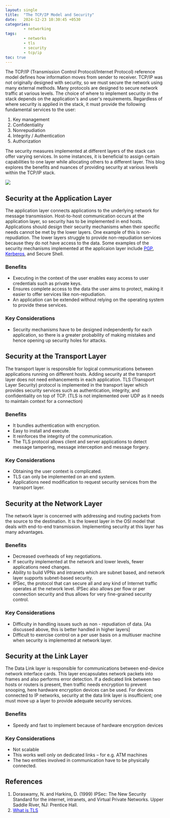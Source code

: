 ```yaml
---
layout: single
title:  "The TCP/IP Model and Security"
date:   2024-12-23 10:30:45 +0530
categories: 
        - networking
tags: 
        - networks 
        - tls
        - security
        - tcp/ip
toc: true
---
```


The TCP/IP (Transmission Control Protocol/Internet Protocol) reference model defines how information moves from sender to receiver. TCP/IP was not originally designed with security, so we must secure the network using many external methods.  Many protocols are designed to secure network traffic at various levels. The choice of where to implement security in the stack depends on the application's and user's requirements. Regardless of where security is applied in the stack, it must provide the following fundamental services to the user:
1.	Key management 
2.	Confidentiality
3.	Nonrepudiation
4.	Integrity / Authentication
5.	Authorization

The security measures implemented at different layers of the stack can offer varying services. In some instances, it is beneficial to assign certain capabilities to one layer while allocating others to a different layer. This blog explores the benefits and nuances of providing security at various levels within the TCP/IP stack.

<img src="{{ site.baseurl }}/images/network-models.png">

## Security at the Application Layer
The application layer connects applications to the underlying network for message transmission. Host-to-host communication occurs at the application layer, so security has to be implemented in end hosts. Applications should design their security mechanisms when their specific needs cannot be met by the lower layers. One example of this is non-repudiation. The lower layers struggle to provide non-repudiation services because they do not have access to the data. Some examples of the security mechanisms implemented at the applicaion layer include [<span style="color: blue;"> PGP</span>](https://en.wikipedia.org/wiki/Pretty_Good_Privacy), [<span style="color: blue;">Kerberos</span>](https://web.mit.edu/kerberos/), and Secure Shell.
### Benefits
- Executing in the context of the user enables easy access to user credentials such as private keys.
- Ensures complete access to the data the user aims to protect, making it easier to offer services like non-repudiation. 
- An application can be extended without relying on the operating system to provide these services.

### Key Considerations
- Security mechanisms have to be designed independently for each application, so there is a greater probability of making mistakes and hence opening up security holes for attacks.

## Security at the Transport Layer
The transport layer is responsible for logical communications between applications running on different hosts. Adding security at the transport layer does not need enhancements in each application. TLS (Transport Layer Security) protocol is implemented in the transport layer which provides security services such as authentication, integrity, and confidentiality on top of TCP. (TLS is not implemented over UDP as it needs to maintain context for a connection)
### Benefits
- It bundles authentication with encryption.
- Easy to install and execute.
- It reinforces the integrity of the communication.
- The TLS protocol allows client and server applications to detect message tampering, message interception and message forgery.

### Key Considerations
- Obtaining the user context is complicated.
- TLS can only be implemented on an end system.
- Applications need modification to request security services from the transport layer.

## Security at the Network Layer
The network layer is concerned with addressing and routing packets from the source to the destination. It is the lowest layer in the OSI model that deals with end-to-end transmission. Implementing security at this layer has many advantages.
### Benefits
- Decreased overheads of key negotiations.
- If security implemented at the network and lower levels, fewer applications need changes.
- Ability to build VPNs and intranets which are subnet based, and network layer supports subnet-based security.
- IPSec, the protocol that can secure all and any kind of Internet traffic operates at the network level. IPSec also allows per flow or per connection security and thus allows for very fine-grained security control.
### Key Considerations
- Difficulty in handling issues such as non - repudiation of data. [As discussed above, this is better handled in higher layers]
- Difficult to exercise control on a per user basis on a multiuser machine when security is implemented at network layer.

## Security at the Link Layer
The Data Link layer is responsible for communications between end-device network interface cards. This layer encapsulates network packets into frames and also performs error detection. If a dedicated link between two hosts or routers is present, then traffic needs encryption to prevent snooping, here hardware encryption devices can be used. For devices connected to IP networks, security at the data link layer is insufficient; one must move up a layer to provide adequate security services.
### Benefits
- Speedy and fast to implement because of hardware encryption devices

### Key Considerations
- Not scalable
- This works well only on dedicated links – for e.g. ATM machines
- The two entities involved in communication have to be physically connected.

## References
1. Doraswamy, N. and Harkins, D. (1999) IPSec: The New Security Standard for the internet, intranets, and Virtual Private Networks. Upper Saddle River, NJ: Prentice Hall. 
2. [<span style="color: blue;"> What is TLS </span>](https://www.spiceworks.com/it-security/vulnerability-management/articles/what-is-ssl-tls/)

